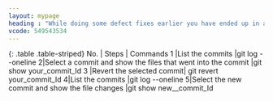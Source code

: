 ```yaml
---
layout: mypage
heading : "While doing some defect fixes earlier you have ended up in a commit which is not relevant for you anymore. This commit was done earlier and all the commits after that is relevant.Also you want to keep the old commit in the history as for logging purpose . How would you solve it?"
vcode: 549543534
---
```

{: .table .table-striped}
 No. | Steps | Commands 
 1 |List the commits |git log --oneline
2|Select a commit and show the files that went into the commit |git show your_commit_Id
3 |Revert the selected commit| git revert your_commit_Id
4|List the commits |git log --oneline
5|Select the new commit and show the file changes |git show new__commit_Id


 

